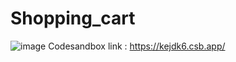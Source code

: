 # Shopping_cart
![image](https://user-images.githubusercontent.com/120704241/209522884-0b8abf48-5b22-4c09-900e-1666ea5aa08b.png)
Codesandbox link : https://kejdk6.csb.app/
